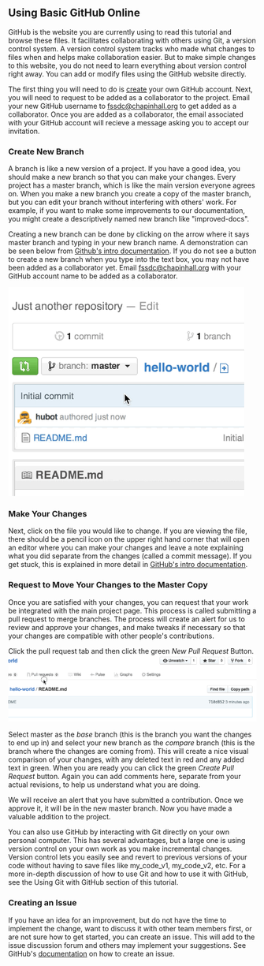 ## Using Basic GitHub Online
GitHub is the website you are currently using to read this tutorial and browse these files. It facilitates collaborating with others using Git, a version control system. A version control system tracks who made what changes to files when and helps make collaboration easier. But to make simple changes to this website, you do not need to learn everything about version control right away. You can add or modify files using the GitHub website directly.

The first thing you will need to do is [create](https://github.com/join) your own GitHub account. Next, you will need to request to be added as a collaborator to the project. Email your new GitHub username to <fssdc@chapinhall.org> to get added as a collaborator. Once you are added as a collaborator, the email associated with your GitHub account will recieve a message asking you to accept our invitation.

### Create New Branch
A branch is like a new version of a project. If you have a good idea, you should make a new branch so that you can make your changes. Every project has a master branch, which is like the main version everyone agrees on. When you make a new branch you create a copy of the master branch, but you can edit your branch without interfering with others' work. For example, if you want to make some improvements to our documentation, you might create a descriptively named new branch like "improved-docs".

Creating a new branch can be done by clicking on the arrow where it says master branch and typing in your new branch name. A demonstration can be seen below from [Github's intro documentation](https://guides.github.com/activities/hello-world/). If you do not see a button to create a new branch when you type into the text box, you may not have been added as a collaborator yet. Email <fssdc@chapinhall.org> with your GitHub account name to be added as a collaborator.

![create-branch](create-branch.gif)

### Make Your Changes
Next, click on the file you would like to change. If you are viewing the file, there should be a pencil icon on the upper right hand corner that will open an editor where you can make your changes and leave a note explaining what you did separate from the changes (called a commit message). If you get stuck, this is explained in more detail in [GitHub's intro documentation](https://guides.github.com/activities/hello-world/).

### Request to Move Your Changes to the Master Copy
Once you are satisfied with your changes, you can request that your work be integrated with the main project page. This process is called submitting a pull request to merge branches. The process will create an alert for us to review and approve your changes, and make tweaks if necessary so that your changes are compatible with other people's contributions.

Click the pull request tab and then click the green *New Pull Request* Button.  ![pull-request](pull-request.gif)

Select master as the *base* branch (this is the branch you want the changes to end up in) and select your new branch as the *compare* branch (this is the branch where the changes are coming from). This will create a nice visual comparison of your changes, with any deleted text in red and any added text in green. When you are ready you can click the green *Create Pull Request* button. Again you can add comments here, separate from your actual revisions, to help us understand what you are doing.

We will receive an alert that you have submitted a contribution. Once we approve it, it will be in the new master branch. Now you have made a valuable addition to the project. 

You can also use GitHub by interacting with Git directly on your own personal computer. This has several advantages, but a large one is using version control on your own work as you make incremental changes. Version control lets you easily see and revert to previous versions of your code without having to save files like my_code_v1, my_code_v2, etc. For a more in-depth discussion of how to use Git and how to use it with GitHub, see the Using Git with GitHub section of this tutorial.

### Creating an Issue
If you have an idea for an improvement, but do not have the time to implement the change, want to discuss it with other team members first, or are not sure how to get started, you can create an issue. This will add to the issue discussion forum and others may implement your suggestions. See GitHub's [documentation](https://help.github.com/articles/creating-an-issue/) on how to create an issue.